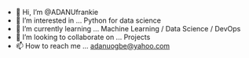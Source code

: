 - 👋 Hi, I’m @ADANUfrankie
- 👀 I’m interested in ... Python for data science 
- 🌱 I’m currently learning ... Machine Learning / Data Science / DevOps
- 💞️ I’m looking to collaborate on ... Projects  
- 📫 How to reach me ... adanuogbe@yahoo.com

<!---
ADANUfrankie/ADANUfrankie is a ✨ special ✨ repository because its `README.md` (this file) appears on your GitHub profile.
You can click the Preview link to take a look at your changes.
--->
